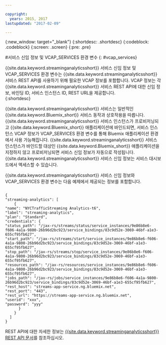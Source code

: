 ```yaml
---

copyright:
  years: 2015, 2017
lastupdated: "2017-02-09"

---
```


<!-- Attribute definitions --> 
{:new_window: target="_blank"}
{:shortdesc: .shortdesc}
{:codeblock: .codeblock}
{:screen: .screen}
{:pre: .pre}

#서비스 신임 정보 및 VCAP_SERVICES 환경 변수
{: #vcap_services}

{{site.data.keyword.streaminganalyticsshort}}
서비스 신임 정보 및 VCAP_SERVICES 환경 변수는 {{site.data.keyword.streaminganalyticsshort}} 서비스 REST API를 사용하기 위해 필요한 VCAP 정보를 포함합니다. VCAP 정보는 각 {{site.data.keyword.streaminganalyticsshort}} 서비스 REST API에 대한 신임 정보, 바인딩 ID, 서비스 인스턴스 ID, REST URL을 제공합니다.   
{:shortdesc}


{{site.data.keyword.streaminganalyticsshort}} 서비스는 일반적인 {{site.data.keyword.Bluemix_short}} 서비스 동작과 상호작용을 따릅니다. {{site.data.keyword.streaminganalyticsshort}} 서비스 인스턴스가 프로비저닝되고 {{site.data.keyword.Bluemix_short}} 애플리케이션에 바인드되면, 서비스 인스턴스 VCAP 정보가 VCAP_SERVICES 환경 변수를 통해 Bluemix 애플리케이션 환경에서 사용 가능해집니다. {{site.data.keyword.streaminganalyticsshort}} 서비스 인스턴스가 바인드할 대상인 {{site.data.keyword.Bluemix_short}} 애플리케이션을 지정하지 않고 프로비저닝되면 서비스 신임 정보가 자동으로 작성됩니다.{{site.data.keyword.streaminganalyticsshort}} 서비스 신임 정보는 서비스 대시보드에서 액세스할 수 있습니다.


{{site.data.keyword.streaminganalyticsshort}} 서비스 신임 정보와 VCAP_SERVICES 환경 변수는 다음 예제에서 제공되는 정보를 포함합니다. 

<pre><code>
{
"streaming-analytics": [
    {
"name": "NYCTrafficStreaming Analytics-t6",
"label": "streaming-analytics",
"plan": "Standard",
"credentials": {
"status_path": "/jax-rs/streams/status/service_instances/9e86b8e6-f606-4a1a-9800-26b96d2bc923/service_bindings/83c9d52e-3069-46bf-a1e3-655cf95fb627",
"start_path": "/jax-rs/streams/start/service_instances/9e86b8e6-f606-4a1a-9800-26b96d2bc923/service_bindings/83c9d52e-3069-46bf-a1e3-655cf95fb627",
"stop_path": "/jax-rs/streams/stop/service_instances/9e86b8e6-f606-4a1a-9800-26b96d2bc923/service_bindings/83c9d52e-3069-46bf-a1e3-655cf95fb627",
"resources_path": "/jax-rs/resources/service_instances/9e86b8e6-f606-4a1a-9800-26b96d2bc923/service_bindings/83c9d52e-3069-46bf-a1e3-655cf95fb627",
"jobs_path": "/jax-rs/jobs/service_instances/9e86b8e6-f606-4a1a-9800-26b96d2bc923/service_bindings/83c9d52e-3069-46bf-a1e3-655cf95fb627",
"rest_host": "streams-app-service.ng.bluemix.net",
"rest_port": "443",
"rest_url": "https://streams-app-service.ng.bluemix.net",
"userid": "xxx",
"password": "yyy"
      }
    }
  ]
}	  
</code></pre>

REST API에 대한 자세한 정보는 [{{site.data.keyword.streaminganalyticsshort}} REST API 문서](https://console.ng.bluemix.net/apidocs/220)를 참조하십시오. 
